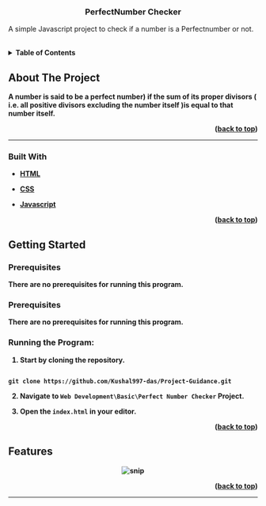 
  

  

  

<h3  align="center">PerfectNumber Checker</h3>

  

  

<p  align="center">

A simple Javascript project to check if a number is a Perfectnumber or not.

</p>

  

<br>

  

  

<details>

  

<summary><b>Table of Contents</summary>

  

<ol>

  

<a  href="#about-the-project">About The Project</a>

  

<ul>

  

<li><a  href="#built-with">Built With</a></li>

  

</ul>

  
  
  
  

<a  href="#getting-started">Getting Started</a>

  

<ul>

  

<li><a  href="#prerequisites">Prerequisites</a></li>

  

</ul>

  

</li>

  

<li><a  href="#features">Features</a></li>

  

<li><a  href="#contact">Contact</a></li>

  

</ol>

  

</details>

  

  

## About The Project

A number is said to be a perfect number) if the sum of its proper divisors ( i.e. all positive divisors excluding the number itself )is equal to that number itself. 

  

  

<p  align="right">(<a  href="#top">back to top</a>)</p>

  

  

<hr>

  

  

### Built With

  

  

* [HTML](https://www.python.org/)

* [CSS](https://developer.mozilla.org/en-US/docs/Web/CSS)

* [Javascript](https://www.javascript.com/)

  
  

  

<p  align="right">(<a  href="#top">back to top</a>)</p>

  

  

## Getting Started

  

  

### Prerequisites

  

  

There are no prerequisites for running this program.

  

### Prerequisites

  

  

  

There are no prerequisites for running this program.

  

  

  

### Running the Program:

  

  

  

1. Start by cloning the repository.

  

  

```

git clone https://github.com/Kushal997-das/Project-Guidance.git
```

  

  

2. Navigate to `Web Development\Basic\Perfect Number Checker` Project.

  

  

3. Open the `index.html` in your editor.

  

<p  align="right">(<a  href="#top">back to top</a>)</p>

  

  

## Features

  

<div  align="center">

  

<img  src="https://raw.githubusercontent.com/LiQuiD-404/Project-Guidance/main/Web%20Development/Basic/Perfect%20Number%20Checker/snips/snip1.png"  alt="snip"/>

  

</div>

  

  
  

  

  
  

  

<p  align="right">(<a  href="#top">back to top</a>)</p>

  

<hr>